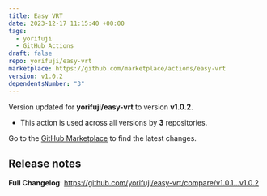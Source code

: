 ```yaml
---
title: Easy VRT
date: 2023-12-17 11:15:40 +00:00
tags:
  - yorifuji
  - GitHub Actions
draft: false
repo: yorifuji/easy-vrt
marketplace: https://github.com/marketplace/actions/easy-vrt
version: v1.0.2
dependentsNumber: "3"
---
```



Version updated for **yorifuji/easy-vrt** to version **v1.0.2**.
- This action is used across all versions by **3** repositories.

Go to the [GitHub Marketplace](https://github.com/marketplace/actions/easy-vrt) to find the latest changes.

## Release notes

**Full Changelog**: https://github.com/yorifuji/easy-vrt/compare/v1.0.1...v1.0.2
